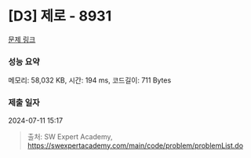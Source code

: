 # [D3] 제로 - 8931 

[문제 링크](https://swexpertacademy.com/main/code/problem/problemDetail.do?contestProbId=AW5jBWLq7jwDFATQ) 

### 성능 요약

메모리: 58,032 KB, 시간: 194 ms, 코드길이: 711 Bytes

### 제출 일자

2024-07-11 15:17



> 출처: SW Expert Academy, https://swexpertacademy.com/main/code/problem/problemList.do
